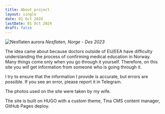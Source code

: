 ```yaml
---
title: About project
layout: single
date: 01 Oct 2024
lastDate: 01 Oct 2024
draft: false
---
```


![Nesflaten aurora](/img/nesflaten-aurora.jpg)
*Nesflaten, Norge - Des 2023*

The idea came about because doctors outside of EU/EEA have difficulty understanding the process of confirming medical education in Norway. Many things come only when you go through it yourself. Therefore, on this site you will get information from someone who is going through it.

I try to ensure that the information I provide is accurate, but errors are possible. If you see an error, please report it in Telegram.

The photos used on the site were taken by my wife.

The site is built on HUGO with a custom theme, Tina CMS content manager, GitHub Pages deploy.